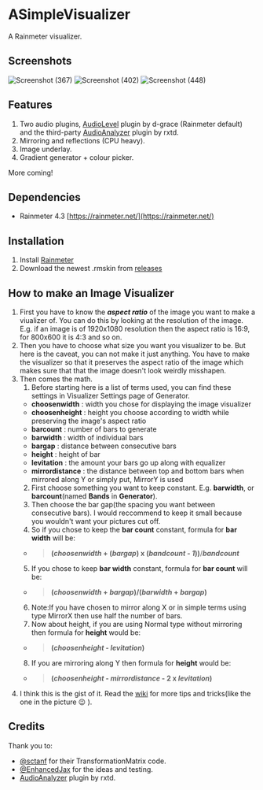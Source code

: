 # ASimpleVisualizer

A Rainmeter visualizer.

## Screenshots
![Screenshot (367)](https://user-images.githubusercontent.com/77834863/115127377-988a4580-9ff3-11eb-9973-86bba49a898e.png)
![Screenshot (402)](https://user-images.githubusercontent.com/77834863/115127440-2403d680-9ff4-11eb-9f2d-1edc96d7f5ec.png)
![Screenshot (448)](https://user-images.githubusercontent.com/77834863/115127678-059eda80-9ff6-11eb-8c5c-70066044ebc0.png)

## Features

1. Two audio plugins, [AudioLevel](https://docs.rainmeter.net/manual/plugins/audiolevel/) plugin by d-grace (Rainmeter default) and the third-party [AudioAnalyzer](https://github.com/d-uzlov/Rainmeter-Plugins-by-rxtd]) plugin by rxtd.
2. Mirroring and reflections (CPU heavy).
3. Image underlay.
4. Gradient generator + colour picker.

More coming!

## Dependencies

* Rainmeter 4.3 [https://rainmeter.net/](https://rainmeter.net/)

## Installation

1. Install [Rainmeter](https://rainmeter.net/)
2. Download the newest .rmskin from [releases](https://github.com/deathcrafter/ASimpleVisualizer/releases)

## How to make an Image Visualizer
1. First you have to know the __*aspect ratio*__ of the image you want to make a viualizer of. You can do this by looking at the resolution of the image. E.g. if an image is of 1920x1080 resolution then the aspect ratio is 16:9, for 800x600 it is 4:3 and so on.
2. Then you have to choose what size you want you visualizer to be. But here is the caveat, you can not make it just anything. You have to make the visualizer so that it preserves the aspect ratio of the image which makes sure that that the image doesn't look weirdly misshapen.
3. Then comes the math.
   1. Before starting here is a list of terms used, you can find these settings in Visualizer Settings page of Generator.
   - **choosenwidth** : width you chose for displaying the image visualizer
   - **choosenheight** : height you choose according to width while preserving the image's aspect ratio
   - **barcount** : number of bars to generate
   - **barwidth** : width of individual bars
   - **bargap** : distance between consecutive bars
   - **height** : height of bar
   - **levitation** : the amount your bars go up along with equalizer
   - **mirrordistance** : the distance between top and bottom bars when mirrored along Y or simply put, MirrorY is used
   2. First choose something you want to keep constant. E.g. **barwidth**, or **barcount**(named **Bands** in **Generator**).
   3. Then choose the bar gap(the spacing you want between consecutive bars). I would reccommend to keep it small because you wouldn't want your pictures cut off.
   4. So if you chose to keep the **bar count** constant, formula for **bar width** will be:
   - > **(_choosenwidth_ + (_bargap_) x (_bandcount - 1_))**/**_bandcount_**
   5. If you chose to keep **bar width** constant, formula for **bar count** will be:
   - > **(_choosenwidth_ + _bargap_)/(_barwidth_ + _bargap_)**
   6. Note:If you have chosen to mirror along X or in simple terms using type MirrorX then use half the number of bars. 
   7. Now about height, if you are using Normal type without mirroring then formula for **height** would be:
   - > **(_choosenheight_ - _levitation_)**
   8. If you are mirroring along Y then formula for **height** would be:
   - > **(_choosenheight_ - _mirrordistance_ - 2 x _levitation_)**
4. I think this is the gist of it. Read the [wiki](https://github.com/deathcrafter/ASimpleVisualizer/wiki) for more tips and tricks(like the one in the picture :wink: ). 

## Credits

Thank you to: 

* [@sctanf](https://github.com/sctanf) for their TransformationMatrix code.
* [@EnhancedJax](https://github.com/EnhancedJax) for the ideas and testing.
* [AudioAnalyzer](https://github.com/d-uzlov/Rainmeter-Plugins-by-rxtd]) plugin by rxtd.
